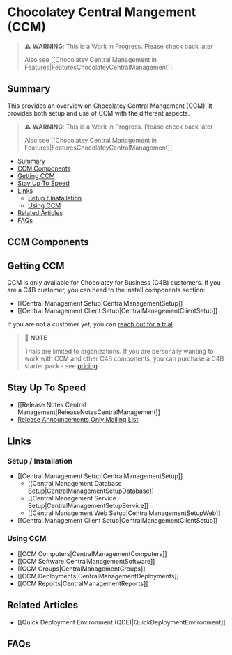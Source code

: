 # Chocolatey Central Mangement (CCM)

> :warning: **WARNING**: This is a Work in Progress. Please check back later
>
> Also see [[Chocolatey Central Management in Features|FeaturesChocolateyCentralManagement]].

## Summary
This provides an overview on Chocolatey Central Mangement (CCM). It provides both setup and use of CCM with the different aspects.

> :warning: **WARNING**: This is a Work in Progress. Please check back later
>
> Also see [[Chocolatey Central Management in Features|FeaturesChocolateyCentralManagement]].


<!-- TOC depthFrom:2 -->

- [Summary](#summary)
- [CCM Components](#ccm-components)
- [Getting CCM](#getting-ccm)
- [Stay Up To Speed](#stay-up-to-speed)
- [Links](#links)
  - [Setup / Installation](#setup--installation)
  - [Using CCM](#using-ccm)
- [Related Articles](#related-articles)
- [FAQs](#faqs)

<!-- /TOC -->

## CCM Components

## Getting CCM
CCM is only available for Chocolatey for Business (C4B) customers. If you are a C4B customer, you can head to the install components section:

* [[Central Management Setup|CentralManagementSetup]]
* [[Central Management Client Setup|CentralManagementClientSetup]]

If you are not a customer yet, you can [reach out for a trial](https://chocolatey.org/contact/trial).

> :memo: **NOTE**
>
> Trials are limited to organizations. If you are personally wanting to work with CCM and other C4B components, you can purchase a C4B starter pack - see [pricing](https://chocolatey.org/pricing).

## Stay Up To Speed
* [[Release Notes Central Management|ReleaseNotesCentralManagement]]
* [Release Announcements Only Mailing List](https://groups.google.com/group/chocolatey-announce)

## Links

### Setup / Installation
* [[Central Management Setup|CentralManagementSetup]]
    * [[Central Management Database Setup|CentralManagementSetupDatabase]]
    * [[Central Management Service Setup|CentralManagementSetupService]]
    * [[Central Management Web Setup|CentralManagementSetupWeb]]
* [[Central Management Client Setup|CentralManagementClientSetup]]

### Using CCM

* [[CCM Computers|CentralManagementComputers]]
* [[CCM Software|CentralManagementSoftware]]
* [[CCM Groups|CentralManagementGroups]]
* [[CCM Deployments|CentralManagementDeployments]]
* [[CCM Reports|CentralManagementReports]]


## Related Articles

* [[Quick Deployment Environment (QDE)|QuickDeploymentEnvironment]]

## FAQs
